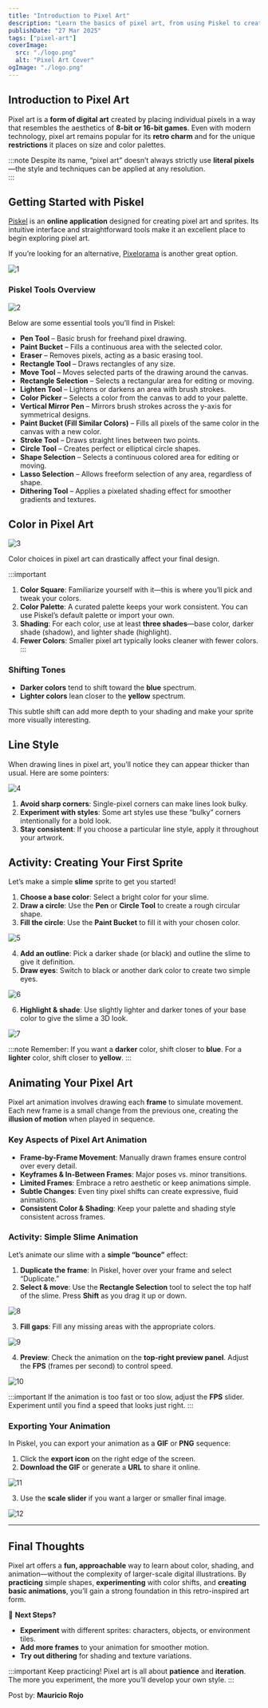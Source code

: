 ```yaml
---
title: "Introduction to Pixel Art"
description: "Learn the basics of pixel art, from using Piskel to creating your first sprite and simple animation."
publishDate: "27 Mar 2025"
tags: ["pixel-art"]
coverImage:
  src: "./logo.png"
  alt: "Pixel Art Cover"
ogImage: "./logo.png"
---
```


## **Introduction to Pixel Art**

Pixel art is a **form of digital art** created by placing individual pixels in a way that resembles the aesthetics of **8-bit or 16-bit games**. Even with modern technology, pixel art remains popular for its **retro charm** and for the unique **restrictions** it places on size and color palettes.

:::note
Despite its name, “pixel art” doesn’t always strictly use **literal pixels**—the style and techniques can be applied at any resolution.  
:::

## **Getting Started with Piskel**

[Piskel](https://www.piskelapp.com/) is an **online application** designed for creating pixel art and sprites. Its intuitive interface and straightforward tools make it an excellent place to begin exploring pixel art.  

If you’re looking for an alternative, [Pixelorama](https://orama-interactive.itch.io/pixelorama) is another great option.

![1](./1.gif)

### **Piskel Tools Overview**

![2](./2.png)

Below are some essential tools you’ll find in Piskel:

- **Pen Tool** – Basic brush for freehand pixel drawing.  
- **Paint Bucket** – Fills a continuous area with the selected color.  
- **Eraser** – Removes pixels, acting as a basic erasing tool.  
- **Rectangle Tool** – Draws rectangles of any size.  
- **Move Tool** – Moves selected parts of the drawing around the canvas.  
- **Rectangle Selection** – Selects a rectangular area for editing or moving.  
- **Lighten Tool** – Lightens or darkens an area with brush strokes.  
- **Color Picker** – Selects a color from the canvas to add to your palette.  
- **Vertical Mirror Pen** – Mirrors brush strokes across the y-axis for symmetrical designs.  
- **Paint Bucket (Fill Similar Colors)** – Fills all pixels of the same color in the canvas with a new color.  
- **Stroke Tool** – Draws straight lines between two points.  
- **Circle Tool** – Creates perfect or elliptical circle shapes.  
- **Shape Selection** – Selects a continuous colored area for editing or moving.  
- **Lasso Selection** – Allows freeform selection of any area, regardless of shape. 
- **Dithering Tool** – Applies a pixelated shading effect for smoother gradients and textures.

## **Color in Pixel Art**

![3](./3.png)

Color choices in pixel art can drastically affect your final design.  

:::important
1. **Color Square**: Familiarize yourself with it—this is where you’ll pick and tweak your colors.  
2. **Color Palette**: A curated palette keeps your work consistent. You can use Piskel’s default palette or import your own.  
3. **Shading**: For each color, use at least **three shades**—base color, darker shade (shadow), and lighter shade (highlight).  
4. **Fewer Colors**: Smaller pixel art typically looks cleaner with fewer colors.
:::

### **Shifting Tones**
- **Darker colors** tend to shift toward the **blue** spectrum.  
- **Lighter colors** lean closer to the **yellow** spectrum.  

This subtle shift can add more depth to your shading and make your sprite more visually interesting.

## **Line Style**

When drawing lines in pixel art, you’ll notice they can appear thicker than usual. Here are some pointers:

![4](./4.png)

1. **Avoid sharp corners**: Single-pixel corners can make lines look bulky.  
2. **Experiment with styles**: Some art styles use these “bulky” corners intentionally for a bold look.  
3. **Stay consistent**: If you choose a particular line style, apply it throughout your artwork.

## **Activity: Creating Your First Sprite**

Let’s make a simple **slime** sprite to get you started!

1. **Choose a base color**: Select a bright color for your slime.  
2. **Draw a circle**: Use the **Pen** or **Circle Tool** to create a rough circular shape.  
3. **Fill the circle**: Use the **Paint Bucket** to fill it with your chosen color.

![5](./5.png)

4. **Add an outline**: Pick a darker shade (or black) and outline the slime to give it definition.  
5. **Draw eyes**: Switch to black or another dark color to create two simple eyes.

![6](./6.png)

6. **Highlight & shade**: Use slightly lighter and darker tones of your base color to give the slime a 3D look.

![7](./7.png)

:::note
Remember: If you want a **darker** color, shift closer to **blue**. For a **lighter** color, shift closer to **yellow**.
:::

## **Animating Your Pixel Art**

Pixel art animation involves drawing each **frame** to simulate movement. Each new frame is a small change from the previous one, creating the **illusion of motion** when played in sequence.

### **Key Aspects of Pixel Art Animation**

- **Frame-by-Frame Movement**: Manually drawn frames ensure control over every detail.  
- **Keyframes & In-Between Frames**: Major poses vs. minor transitions.  
- **Limited Frames**: Embrace a retro aesthetic or keep animations simple.  
- **Subtle Changes**: Even tiny pixel shifts can create expressive, fluid animations.  
- **Consistent Color & Shading**: Keep your palette and shading style consistent across frames.

### **Activity: Simple Slime Animation**

Let’s animate our slime with a **simple “bounce”** effect:

1. **Duplicate the frame**: In Piskel, hover over your frame and select “Duplicate.”  
2. **Select & move**: Use the **Rectangle Selection** tool to select the top half of the slime. Press **Shift** as you drag it up or down.

![8](./8.png)

3. **Fill gaps**: Fill any missing areas with the appropriate colors.

![9](./9.png)

4. **Preview**: Check the animation on the **top-right preview panel**. Adjust the **FPS** (frames per second) to control speed.  

![10](./10.png)

:::important
If the animation is too fast or too slow, adjust the **FPS** slider. Experiment until you find a speed that looks just right.
:::

### **Exporting Your Animation**

In Piskel, you can export your animation as a **GIF** or **PNG** sequence:

1. Click the **export icon** on the right edge of the screen.  
2. **Download the GIF** or generate a **URL** to share it online.

![11](./11.png)

3. Use the **scale slider** if you want a larger or smaller final image.

![12](./12.png)

---

## **Final Thoughts**

Pixel art offers a **fun, approachable** way to learn about color, shading, and animation—without the complexity of larger-scale digital illustrations. By **practicing** simple shapes, **experimenting** with color shifts, and **creating basic animations**, you’ll gain a strong foundation in this retro-inspired art form.

🎨 **Next Steps?**  
- **Experiment** with different sprites: characters, objects, or environment tiles.  
- **Add more frames** to your animation for smoother motion.  
- **Try out dithering** for shading and texture variations.

:::important
Keep practicing! Pixel art is all about **patience** and **iteration**. The more you experiment, the more you’ll develop your own style.
:::

Post by: **Mauricio Rojo**
